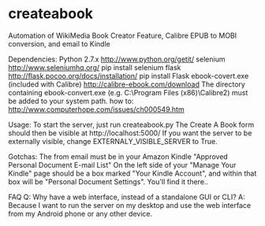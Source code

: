 createabook
===========

Automation of WikiMedia Book Creator Feature, Calibre EPUB to MOBI conversion, and email to Kindle

Dependencies:
Python 2.7.x
    http://www.python.org/getit/
selenium
    http://www.seleniumhq.org/
    pip install selenium
flask
    http://flask.pocoo.org/docs/installation/
    pip install Flask
ebook-covert.exe (included with Calibre)
    http://calibre-ebook.com/download
    The directory containing ebook-convert.exe (e.g. C:\Program Files (x86)\Calibre2) must
    be added to your system path. how to: http://www.computerhope.com/issues/ch000549.htm

Usage:
To start the server, just run createabook.py
The Create A Book form should then be visible at http://localhost:5000/
If you want the server to be externally visible, change EXTERNALY_VISIBLE_SERVER to True.

Gotchas:
The from email must be in your Amazon Kindle "Approved Personal Document E-mail List"
On the left side of your "Manage Your Kindle" page should be a box marked "Your Kindle Account", 
and within that box will be "Personal Document Settings". You'll find it there..

FAQ
Q: Why have a web interface, instead of a standalone GUI or CLI?
A: Because I want to run the server on my desktop and use the web interface 
from my Android phone or any other device.

